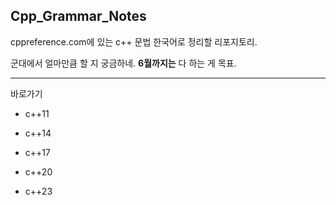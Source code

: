 Cpp_Grammar_Notes
-------------------

cppreference.com에 있는 c++ 문법 한국어로 정리할 리포지토리.

군대에서 얼마만큼 할 지 궁금하네.
**6월까지는** 다 하는 게 목표.

----
바로가기

* c++11

* c++14

* c++17

* c++20

* c++23
